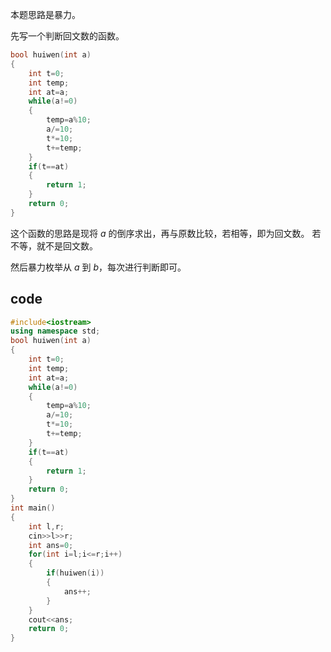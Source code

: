 本题思路是暴力。

先写一个判断回文数的函数。

```cpp
bool huiwen(int a)
{
	int t=0;
	int temp;
	int at=a;
	while(a!=0)
	{
		temp=a%10;
		a/=10;
		t*=10;
		t+=temp;
	}
	if(t==at)
	{
		return 1;
	}
	return 0;
}
```
这个函数的思路是现将 $a$ 的倒序求出，再与原数比较，若相等，即为回文数。
若不等，就不是回文数。

然后暴力枚举从 $a$ 到 $b$，每次进行判断即可。

## code
```cpp
#include<iostream>
using namespace std;
bool huiwen(int a)
{
	int t=0;
	int temp;
	int at=a;
	while(a!=0)
	{
		temp=a%10;
		a/=10;
		t*=10;
		t+=temp;
	}
	if(t==at)
	{
		return 1;
	}
	return 0;
}
int main()
{
	int l,r;
	cin>>l>>r;
	int ans=0;
	for(int i=l;i<=r;i++)
	{
		if(huiwen(i))
		{
			ans++;
		}
	}
	cout<<ans;
	return 0;
}
```
